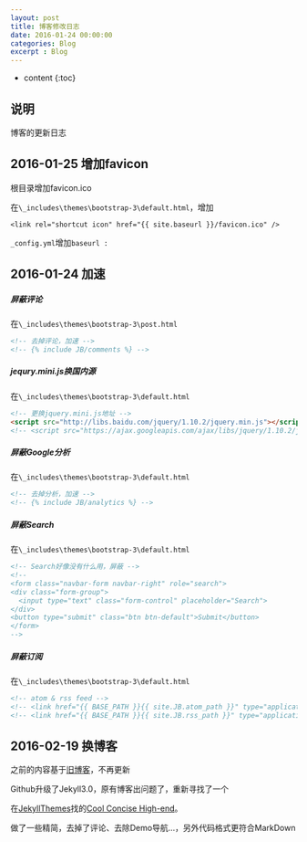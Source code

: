 ```yaml
---
layout: post
title: 博客修改日志
date: 2016-01-24 00:00:00
categories: Blog
excerpt : Blog
---
```


* content
{:toc}

## 说明

博客的更新日志

## 2016-01-25 增加favicon

根目录增加favicon.ico

在`\_includes\themes\bootstrap-3\default.html`，增加

`<link rel="shortcut icon" href="{{ site.baseurl }}/favicon.ico" />`

`_config.yml`增加`baseurl : `

## 2016-01-24 加速

##### 屏蔽评论

在`\_includes\themes\bootstrap-3\post.html`

```html
<!-- 去掉评论，加速 -->
<!-- {% include JB/comments %} -->
```

##### jequry.mini.js换国内源

在`\_includes\themes\bootstrap-3\default.html`

```html
<!-- 更换jquery.mini.js地址 -->
<script src="http://libs.baidu.com/jquery/1.10.2/jquery.min.js"></script>
<!-- <script src="https://ajax.googleapis.com/ajax/libs/jquery/1.10.2/jquery.min.js"></script> -->
```

##### 屏蔽Google分析

在`\_includes\themes\bootstrap-3\default.html`

```html
<!-- 去掉分析，加速 -->
<!-- {% include JB/analytics %} -->
```

##### 屏蔽Search

在`\_includes\themes\bootstrap-3\default.html`

```html
<!-- Search好像没有什么用，屏蔽 -->
<!--
<form class="navbar-form navbar-right" role="search">
<div class="form-group">
  <input type="text" class="form-control" placeholder="Search">
</div>
<button type="submit" class="btn btn-default">Submit</button>
</form>
-->
```

##### 屏蔽订阅

在`\_includes\themes\bootstrap-3\default.html`

```html
<!-- atom & rss feed -->
<!-- <link href="{{ BASE_PATH }}{{ site.JB.atom_path }}" type="application/atom+xml" rel="alternate" title="Sitewide ATOM Feed"> -->
<!-- <link href="{{ BASE_PATH }}{{ site.JB.rss_path }}" type="application/rss+xml" rel="alternate" title="Sitewide RSS Feed"> -->
```

## 2016-02-19 换博客

之前的内容基于[旧博客](https://github.com/laijingfeng/old_laijingfeng.github.io)，不再更新

Github升级了Jekyll3.0，原有博客出问题了，重新寻找了一个

在[JekyllThemes](http://jekyllthemes.org/)找的[Cool Concise High-end](http://jekyllthemes.org/themes/cool-concise-high-end/)。

做了一些精简，去掉了评论、去除Demo导航...，另外代码格式更符合MarkDown

